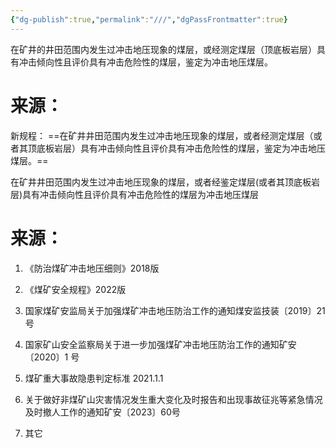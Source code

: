 ```yaml
---
{"dg-publish":true,"permalink":"///","dgPassFrontmatter":true}
---
```



在矿井的井田范围内发生过冲击地压现象的煤层，或经测定煤层（顶底板岩层）具有冲击倾向性且评价具有冲击危险性的煤层，鉴定为冲击地压煤层。



# 来源：
新规程：
==在矿井井田范围内发生过冲击地压现象的煤层，或者经测定煤层（或者其顶底板岩层）具有冲击倾向性且评价具有冲击危险性的煤层，鉴定为冲击地压煤层。==

在矿井井⽥范围内发⽣过冲击地压现象的煤层，或者经鉴定煤层(或者其顶底板岩层)具有冲击倾向性且评价具有冲击危险性的煤层为冲击地压煤层








# 来源：
1. 《防治煤矿冲击地压细则》2018版



2. 《煤矿安全规程》2022版



3. 国家煤矿安监局关于加强煤矿冲击地压防治工作的通知煤安监技装〔2019〕21 号



4. 国家矿山安全监察局关于进一步加强煤矿冲击地压防治工作的通知矿安〔2020〕1 号




5. 煤矿重大事故隐患判定标准 2021.1.1



6. 关于做好⾮煤矿⼭灾害情况发⽣重⼤变化及时报告和出现事故征兆等紧急情况及时撤⼈⼯作的通知矿安〔2023〕60号



7. 其它


